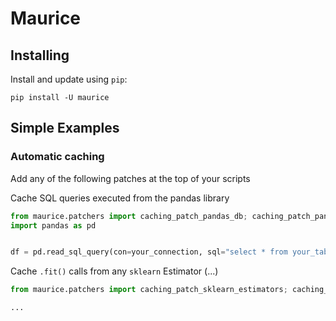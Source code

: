 # Maurice


## Installing

Install and update using `pip`:

```shell
pip install -U maurice
```

## Simple Examples

### Automatic caching

Add any of the following patches at the top of your scripts

Cache SQL queries executed from the pandas library
```python
from maurice.patchers import caching_patch_pandas_db; caching_patch_pandas_db()
import pandas as pd


df = pd.read_sql_query(con=your_connection, sql="select * from your_table")
```

Cache `.fit()` calls from any `sklearn` Estimator (...)
```python
from maurice.patchers import caching_patch_sklearn_estimators; caching_patch_sklearn_estimators()

...
```
